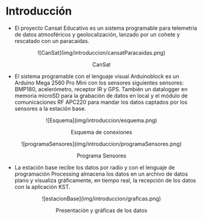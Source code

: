 # Introducción

* El proyecto Cansat Educativo es un sistema programable para telemetría de datos atmosféricos y geolocalización, lanzado por un cohete y rescatado con un paracaídas.

<center>
![CanSat](img/introduccion/cansatParacaidas.png)

CanSat
</center>

*  El sistema programable con el lenguaje visual Arduinoblock es un Arduino Mega 2560 Pro Mini con los sensores siguientes sensores: BMP180, acelerómetro, receptor IR y GPS. También un datalogger en memoria microSD para la grabación de datos en local y el módulo de comunicaciones RF APC220 para mandar los datos captados por los sensores a la estación base.

<center>
![Esquema](img/introduccion/esquema.png)

Esquema de conexiones
</center>

<center>
![programaSensores](img/introduccion/programaSensores.png)

Programa Sensores
</center>

* La estación base recibe los datos por radio y  con el lenguaje de programación Processing almacena los datos en un archivo de datos plano y visualiza gráficamente, en tiempo real, la recepción de los datos con la aplicación KST.

<center>
![estacionBase](img/introduccion/graficas.png)

Presentación y gráficas de los datos
</center>
